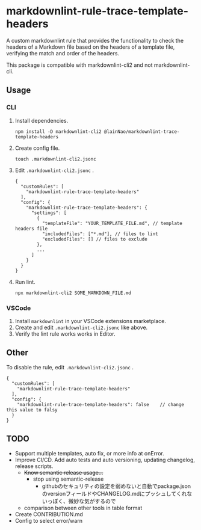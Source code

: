 # markdownlint-rule-trace-template-headers

A custom markdownlint rule that provides the functionality to check the headers of a Markdown file based on the headers of a template file, verifying the match and order of the headers.

This package is compatible with markdownlint-cli2 and not markdownlint-cli.

## Usage

### CLI

1. Install dependencies.

    ```shell
    npm install -D markdownlint-cli2 @lainNao/markdownlint-trace-template-headers
    ```

1. Create config file.

    ```shell
    touch .markdownlint-cli2.jsonc
    ```

1. Edit `.markdownlint-cli2.jsonc` .

    ```jsonc
    {
      "customRules": [
        "markdownlint-rule-trace-template-headers"
      ],
      "config": {
        "markdownlint-rule-trace-template-headers": {
          "settings": [
            {
              "templateFile": "YOUR_TEMPLATE_FILE.md", // template headers file
              "includedFiles": ["*.md"], // files to lint
              "excludedFiles": [] // files to exclude
            },
            ...
          ]
        }
      }
    }
    ```

1. Run lint.

    ```shell
    npx markdownlint-cli2 SOME_MARKDOWN_FILE.md
    ```

### VSCode

1. Install `markdownlint` in your VSCode extensions marketplace.
1. Create and edit `.markdownlint-cli2.jsonc` like above.
1. Verify the lint rule works works in Editor.

## Other

To disable the rule, edit `.markdownlint-cli2.jsonc` .

```jsonc
{
  "customRules": [
    "markdownlint-rule-trace-template-headers"
  ],
  "config": {
    "markdownlint-rule-trace-template-headers": false    // change this value to falsy
  }
}
```

## TODO

- Support multiple templates, auto fix, or more info at onError.
- Improve CI/CD. Add auto tests and auto versioning, updating changelog, release scripts.
  - ~~Know semantic release usage...~~
    - stop using semantic-release
      - githubのセキュリティの設定を弱めないと自動でpackage.jsonのversionフィールドやCHANGELOG.mdにプッシュしてくれないっぽく、微妙な気がするので
  - comparison between other tools in table format
- Create CONTRIBUTION.md
- Config to select error/warn
